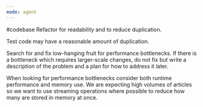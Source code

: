 ```yaml
---
mode: agent
---
```

#codebase Refactor for readability and to reduce duplication.

Test code may have a reasonable amount of duplication.

Search for and fix low-hanging fruit for performance bottlenecks. If there is a bottleneck which requires larger-scale changes, do not fix but write a description of the problem and a plan for how to address it later.

When looking for performance bottlenecks consider both runtime performance and memory use. We are expecting high volumes of articles so we want to use streaming operations where possible to reduce how many are stored in memory at once.